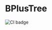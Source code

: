 # BPlusTree
![CI badge](https://github.com/kamenkremen/BPlusTree/actions/workflows/CI.yml/badge.svg)
